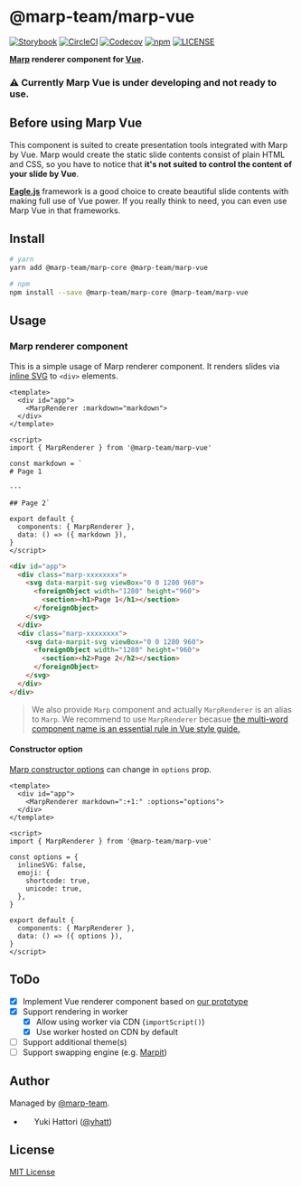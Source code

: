 # @marp-team/marp-vue

[![Storybook](https://raw.githubusercontent.com/storybooks/brand/master/badge/badge-storybook.svg?sanitize=true)](https://marp-vue.netlify.com/)
[![CircleCI](https://img.shields.io/circleci/project/github/marp-team/marp-vue/master.svg?style=flat-square&logo=circleci)](https://circleci.com/gh/marp-team/marp-vue/)
[![Codecov](https://img.shields.io/codecov/c/github/marp-team/marp-vue/master.svg?style=flat-square&logo=codecov)](https://codecov.io/gh/marp-team/marp-vue)
[![npm](https://img.shields.io/npm/v/@marp-team/marp-vue.svg?style=flat-square&logo=npm)](https://www.npmjs.com/package/@marp-team/marp-vue)
[![LICENSE](https://img.shields.io/github/license/marp-team/marp-vue.svg?style=flat-square)](./LICENSE)

**[Marp](https://marp.app) renderer component for [Vue].**

### :warning: Currently Marp Vue is under developing and not ready to use.

[vue]: https://jp.vuejs.org/index.html

## Before using Marp Vue

This component is suited to create presentation tools integrated with Marp by Vue. Marp would create the static slide contents consist of plain HTML and CSS, so you have to notice that **it's not suited to control the content of your slide by Vue**.

**[Eagle.js]** framework is a good choice to create beautiful slide contents with making full use of Vue power. If you really think to need, you can even use Marp Vue in that frameworks.

[eagle.js]: https://github.com/zulko/eagle.js/

## Install

```bash
# yarn
yarn add @marp-team/marp-core @marp-team/marp-vue

# npm
npm install --save @marp-team/marp-core @marp-team/marp-vue
```

## Usage

### Marp renderer component

This is a simple usage of Marp renderer component. It renders slides via [inline SVG](https://marpit.marp.app/inline-svg) to `<div>` elements.

```vue
<template>
  <div id="app">
    <MarpRenderer :markdown="markdown">
  </div>
</template>

<script>
import { MarpRenderer } from '@marp-team/marp-vue'

const markdown = `
# Page 1

---

## Page 2`

export default {
  components: { MarpRenderer },
  data: () => ({ markdown }),
}
</script>
```

```html
<div id="app">
  <div class="marp-xxxxxxxx">
    <svg data-marpit-svg viewBox="0 0 1280 960">
      <foreignObject width="1280" height="960">
        <section><h1>Page 1</h1></section>
      </foreignObject>
    </svg>
  </div>
  <div class="marp-xxxxxxxx">
    <svg data-marpit-svg viewBox="0 0 1280 960">
      <foreignObject width="1280" height="960">
        <section><h2>Page 2</h2></section>
      </foreignObject>
    </svg>
  </div>
</div>
```

> We also provide `Marp` component and actually `MarpRenderer` is an alias to `Marp`. We recommend to use `MarpRenderer` becasue [the multi-word component name is an essential rule in Vue style guide.](https://vuejs.org/v2/style-guide/index.html#Multi-word-component-names-essential)

#### Constructor option

[Marp constructor options](https://github.com/marp-team/marp-core#constructor-options) can change in `options` prop.

```vue
<template>
  <div id="app">
    <MarpRenderer markdown=":+1:" :options="options">
  </div>
</template>

<script>
import { MarpRenderer } from '@marp-team/marp-vue'

const options = {
  inlineSVG: false,
  emoji: {
    shortcode: true,
    unicode: true,
  },
}

export default {
  components: { MarpRenderer },
  data: () => ({ options }),
}
</script>
```

## ToDo

- [x] Implement Vue renderer component based on [our prototype](https://codesandbox.io/s/2x994l3roj)
- [x] Support rendering in worker
  - [x] Allow using worker via CDN (`importScript()`)
  - [x] Use worker hosted on CDN by default
- [ ] Support additional theme(s)
- [ ] Support swapping engine (e.g. [Marpit](https://github.com/marp-team/marpit))

## Author

Managed by [@marp-team](https://github.com/marp-team).

- <img src="https://github.com/yhatt.png" width="16" height="16"/> Yuki Hattori ([@yhatt](https://github.com/yhatt))

## License

[MIT License](LICENSE)
